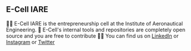 ## E-Cell IARE

🙋‍♀️ E-Cell IARE is the entrepreneurship cell at the Institute of Aeronautical Engineering. 
🌈 E-Cell's internal tools and repositories are completely open source and you are free to contribute
👩‍💻 You can find us on [LinkedIn](https://www.linkedin.com/company/ecell-iare) or [Instagram](https://www.instagram.com/ecelliare) or [Twitter](https://x.com/ecell_iare)

